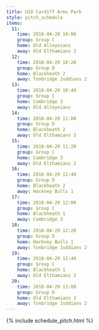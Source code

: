 ```yaml
---
title: U10 Cardiff Arms Park
style: pitch_schedule
items:
  11:
    time: 2018-04-29 10:00
    group: Group C
    home: Old Alleynians
    away: Old Elthamians 2
  12:
    time: 2018-04-29 10:20
    group: Group D
    home: Blackheath 2
    away: Tonbridge Juddians 2
  13:
    time: 2018-04-29 10:40
    group: Group C
    home: Cambridge 3
    away: Old Alleynians
  14:
    time: 2018-04-29 11:00
    group: Group D
    home: Blackheath 2
    away: Old Elthamians 3
  15:
    time: 2018-04-29 11:20
    group: Group C
    home: Cambridge 3
    away: Old Elthamians 2
  16:
    time: 2018-04-29 11:40
    group: Group D
    home: Blackheath 2
    away: Hackney Bulls 1
  17:
    time: 2018-04-29 12:00
    group: Group C
    home: Blackheath 1
    away: Cambridge 3
  18:
    time: 2018-04-29 12:20
    group: Group D
    home: Hackney Bulls 1
    away: Tonbridge Juddians 2
  19:
    time: 2018-04-29 12:40
    group: Group C
    home: Blackheath 1
    away: Old Elthamians 2
  20:
    time: 2018-04-29 13:00
    group: Group D
    home: Old Elthamians 3
    away: Tonbridge Juddians 2
---
```


{% include schedule_pitch.html %}
